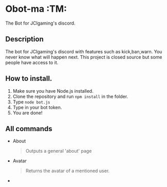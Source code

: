 # Obot-ma :TM:
The Bot for JCIgaming's discord.
## Description

The bot for JCIgaming's discord with features such as kick,ban,warn. You never know what will happen next. This project is closed source but some people have access to it.

## How to install.
1. Make sure you have Node.js installed.
2. Clone the repository and run `npm install` in the folder.
3. Type `node bot.js`
4. Type in your bot token.
5. You are done!

## All commands 

- About
    > Outputs a general 'about' page
-  Avatar
    > Returns the avatar of a mentioned user.
- 